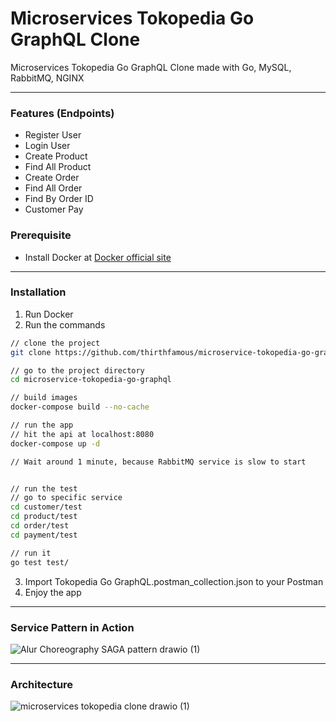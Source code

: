 # Microservices Tokopedia Go GraphQL Clone 
Microservices Tokopedia Go GraphQL Clone made with Go, MySQL, RabbitMQ, NGINX

---

### Features (Endpoints)
* Register User
* Login User
* Create Product
* Find All Product
* Create Order
* Find All Order
* Find By Order ID
* Customer Pay


### Prerequisite
* Install Docker at [Docker official site](https://www.docker.com/products/docker-desktop/)

---

### Installation
1. Run Docker
2. Run the commands 
```sh
// clone the project
git clone https://github.com/thirthfamous/microservice-tokopedia-go-graphql.git

// go to the project directory
cd microservice-tokopedia-go-graphql

// build images
docker-compose build --no-cache 

// run the app
// hit the api at localhost:8080
docker-compose up -d

// Wait around 1 minute, because RabbitMQ service is slow to start


// run the test
// go to specific service
cd customer/test
cd product/test
cd order/test
cd payment/test

// run it
go test test/

```

3. Import Tokopedia Go GraphQL.postman_collection.json to your Postman
4. Enjoy the app

---
### Service Pattern in Action
![Alur Choreography SAGA pattern drawio (1)](https://user-images.githubusercontent.com/30696403/168213059-c99b186e-227b-4011-a57e-690d1abd8c14.png)


---
### Architecture
![microservices tokopedia clone drawio (1)](https://user-images.githubusercontent.com/30696403/168212961-8045a1ce-3446-4860-a2b0-1b26b208d1e8.png)

